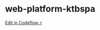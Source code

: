 # web-platform-ktbspa

[Edit in Codeflow ⚡️](https://stackblitz.com/~/github.com/priynakaK/web-platform-ktbspa)